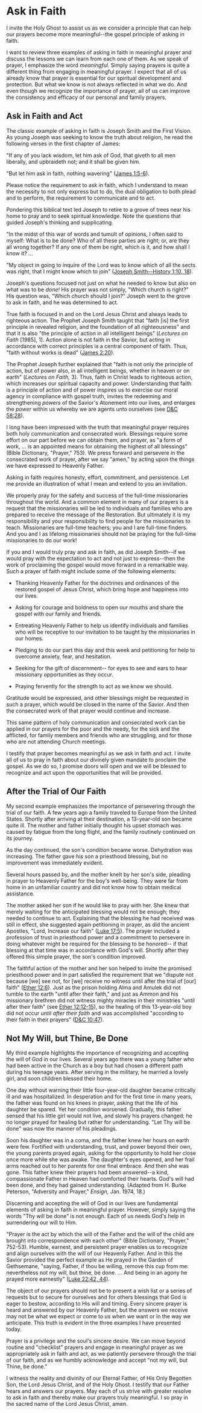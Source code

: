 # Ask in Faith

I invite the Holy Ghost to assist us as we consider a principle that can help
our prayers become more meaningful--the gospel principle of asking in faith.

I want to review three examples of asking in faith in meaningful prayer and
discuss the lessons we can learn from each one of them. As we speak of prayer,
I emphasize the word _meaningful._ Simply saying prayers is quite a different
thing from engaging in meaningful prayer. I expect that all of us already know
that prayer is essential for our spiritual development and protection. But
what we know is not always reflected in what we do. And even though we
recognize the importance of prayer, all of us can improve the consistency and
efficacy of our personal and family prayers.

## Ask in Faith and Act

The classic example of asking in faith is Joseph Smith and the First Vision.
As young Joseph was seeking to know the truth about religion, he read the
following verses in the first chapter of James:

"If any of you lack wisdom, let him ask of God, that giveth to all men
liberally, and upbraideth not; and it shall be given him.

"But let him ask in faith, nothing wavering" ([James
1:5-6](https://www.lds.org/scriptures/nt/james/1.5-6?lang=eng#4)).

Please notice the requirement to ask in faith, which I understand to mean the
necessity to not only express but to do, the dual obligation to both plead and
to perform, the requirement to communicate and to act.

Pondering this biblical text led Joseph to retire to a grove of trees near his
home to pray and to seek spiritual knowledge. Note the questions that guided
Joseph's thinking and supplicating.

"In the midst of this war of words and tumult of opinions, I often said to
myself: What is to be done? Who of all these parties are right; or, are they
all wrong together? If any one of them be right, which is it, and how shall I
know it? ...

"My object in going to inquire of the Lord was to know which of all the sects
was right, that I might know which to join" ([Joseph Smith--History 1:10,
18](https://www.lds.org/scriptures/pgp/js-h/1.10%2C18?lang=eng#9)).

Joseph's questions focused not just on what he needed to know but also on what
was to be _done!_ His prayer was not simply, "Which church is right?" His
question was, "Which church should I join?" Joseph went to the grove to ask in
faith, and he was determined to act.

True faith is focused in and on the Lord Jesus Christ and always leads to
righteous action. The Prophet Joseph Smith taught that "faith [is] the first
principle in revealed religion, and the foundation of all righteousness" and
that it is also "the principle of action in all intelligent beings" (_Lectures
on Faith_ [1985], 1). Action alone is not faith in the Savior, but acting in
accordance with correct principles is a central component of faith. Thus,
"faith without works is dead" ([James
2:20](https://www.lds.org/scriptures/nt/james/2.20?lang=eng#19)).

The Prophet Joseph further explained that "faith is not only the principle of
action, but of power also, in all intelligent beings, whether in heaven or on
earth" (_Lectures on Faith,_ 3). Thus, faith in Christ leads to righteous
action, which increases our spiritual capacity and power. Understanding that
faith is a principle of action and of power inspires us to exercise our moral
agency in compliance with gospel truth, invites the redeeming and
strengthening _powers_ of the Savior's Atonement into our lives, and enlarges
the _power_ within us whereby we are agents unto ourselves (see [D&amp;C
58:28](https://www.lds.org/scriptures/dc-testament/dc/58.28?lang=eng#27)).

I long have been impressed with the truth that meaningful prayer requires both
holy communication and consecrated work. Blessings require some effort on our
part before we can obtain them, and prayer, as "a form of work, ... is an
appointed means for obtaining the highest of all blessings" (Bible Dictionary,
"Prayer," 753). We press forward and persevere in the consecrated work of
prayer, after we say "amen," by acting upon the things we have expressed to
Heavenly Father.

Asking in faith requires honesty, effort, commitment, and persistence. Let me
provide an illustration of what I mean and extend to you an invitation.

We properly pray for the safety and success of the full-time missionaries
throughout the world. And a common element in many of our prayers is a request
that the missionaries will be led to individuals and families who are prepared
to receive the message of the Restoration. But ultimately it is my
responsibility and your responsibility to find people for the missionaries to
teach. Missionaries are full-time teachers; you and I are full-time finders.
And you and I as lifelong missionaries should not be praying for the full-time
missionaries to do our work!

If you and I would truly pray and ask in faith, as did Joseph Smith--if we
would pray with the expectation to act and not just to express--then the work
of proclaiming the gospel would move forward in a remarkable way. Such a
prayer of faith might include some of the following elements:

  * Thanking Heavenly Father for the doctrines and ordinances of the restored gospel of Jesus Christ, which bring hope and happiness into our lives.

  * Asking for courage and boldness to open our mouths and share the gospel with our family and friends.

  * Entreating Heavenly Father to help us identify individuals and families who will be receptive to our invitation to be taught by the missionaries in our homes.

  * Pledging to do our part this day and this week and petitioning for help to overcome anxiety, fear, and hesitation.

  * Seeking for the gift of discernment-- for eyes to see and ears to hear missionary opportunities as they occur.

  * Praying fervently for the strength to act as we know we should.

Gratitude would be expressed, and other blessings might be requested in such a
prayer, which would be closed in the name of the Savior. And then the
consecrated work of that prayer would continue and increase.

This same pattern of holy communication and consecrated work can be applied in
our prayers for the poor and the needy, for the sick and the afflicted, for
family members and friends who are struggling, and for those who are not
attending Church meetings.

I testify that prayer becomes meaningful as we ask in faith and act. I invite
all of us to pray in faith about our divinely given mandate to proclaim the
gospel. As we do so, I promise doors will open and we will be blessed to
recognize and act upon the opportunities that will be provided.

## After the Trial of Our Faith

My second example emphasizes the importance of persevering through the trial
of our faith. A few years ago a family traveled to Europe from the United
States. Shortly after arriving at their destination, a 13-year-old son became
quite ill. The mother and father initially thought his upset stomach was
caused by fatigue from the long flight, and the family routinely continued on
its journey.

As the day continued, the son's condition became worse. Dehydration was
increasing. The father gave his son a priesthood blessing, but no improvement
was immediately evident.

Several hours passed by, and the mother knelt by her son's side, pleading in
prayer to Heavenly Father for the boy's well-being. They were far from home in
an unfamiliar country and did not know how to obtain medical assistance.

The mother asked her son if he would like to pray with her. She knew that
merely waiting for the anticipated blessing would not be enough; they needed
to continue to act. Explaining that the blessing he had received was still in
effect, she suggested again petitioning in prayer, as did the ancient
Apostles, "Lord, Increase our faith" ([Luke
17:5](https://www.lds.org/scriptures/nt/luke/17.5?lang=eng#4)). The prayer
included a profession of trust in priesthood power and a commitment to
persevere in doing whatever might be required for the blessing to be honored--
if that blessing at that time was in accordance with God's will. Shortly after
they offered this simple prayer, the son's condition improved.

The faithful action of the mother and her son helped to invite the promised
priesthood power and in part satisfied the requirement that we "dispute not
because [we] see not, for [we] receive no witness until after the trial of
[our] faith" ([Ether
12:6](https://www.lds.org/scriptures/bofm/ether/12.6?lang=eng#5)). Just as the
prison holding Alma and Amulek did not tumble to the earth "until after their
faith," and just as Ammon and his missionary brethren did not witness mighty
miracles in their ministries "until after their faith" (see [Ether
12:12-15](https://www.lds.org/scriptures/bofm/ether/12.12-15?lang=eng#11)), so
the healing of this 13-year-old boy did not occur _until after their faith_
and was accomplished "according to their faith in their prayers" ([D&amp;C
10:47](https://www.lds.org/scriptures/dc-testament/dc/10.47?lang=eng#46)).

## Not My Will, but Thine, Be Done

My third example highlights the importance of recognizing and accepting the
will of God in our lives. Several years ago there was a young father who had
been active in the Church as a boy but had chosen a different path during his
teenage years. After serving in the military, he married a lovely girl, and
soon children blessed their home.

One day without warning their little four-year-old daughter became critically
ill and was hospitalized. In desperation and for the first time in many years,
the father was found on his knees in prayer, asking that the life of his
daughter be spared. Yet her condition worsened. Gradually, this father sensed
that his little girl would not live, and slowly his prayers changed; he no
longer prayed for healing but rather for understanding. "Let Thy will be done"
was now the manner of his pleadings.

Soon his daughter was in a coma, and the father knew her hours on earth were
few. Fortified with understanding, trust, and power beyond their own, the
young parents prayed again, asking for the opportunity to hold her close once
more while she was awake. The daughter's eyes opened, and her frail arms
reached out to her parents for one final embrace. And then she was gone. This
father knew their prayers had been answered--a kind, compassionate Father in
Heaven had comforted their hearts. God's will had been done, and they had
gained understanding. (Adapted from H. Burke Peterson, "Adversity and Prayer,"
_Ensign,_ Jan. 1974, 18.)

Discerning and accepting the will of God in our lives are fundamental elements
of asking in faith in meaningful prayer. However, simply saying the words "Thy
will be done" is not enough. Each of us needs God's help in surrendering our
will to Him.

"Prayer is the act by which the will of the Father and the will of the child
are brought into correspondence with each other" (Bible Dictionary, "Prayer,"
752-53). Humble, earnest, and persistent prayer enables us to recognize and
align ourselves with the will of our Heavenly Father. And in this the Savior
provided the perfect example as He prayed in the Garden of Gethsemane,
"saying, Father, if thou be willing, remove this cup from me: nevertheless not
my will, but thine, be done. ... And being in an agony he prayed more earnestly"
([Luke 22:42,
44](https://www.lds.org/scriptures/nt/luke/22.42%2C44?lang=eng#41)).

The object of our prayers should not be to present a wish list or a series of
requests but to secure for ourselves and for others blessings that God is
eager to bestow, according to His will and timing. Every sincere prayer is
heard and answered by our Heavenly Father, but the answers we receive may not
be what we expect or come to us when we want or in the way we anticipate. This
truth is evident in the three examples I have presented today.

Prayer is a privilege and the soul's sincere desire. We can move beyond
routine and "checklist" prayers and engage in meaningful prayer as we
appropriately ask in faith and act, as we patiently persevere through the
trial of our faith, and as we humbly acknowledge and accept "not my will, but
Thine, be done."

I witness the reality and divinity of our Eternal Father, of His Only Begotten
Son, the Lord Jesus Christ, and of the Holy Ghost. I testify that our Father
hears and answers our prayers. May each of us strive with greater resolve to
ask in faith and thereby make our prayers truly meaningful. I so pray in the
sacred name of the Lord Jesus Christ, amen.


